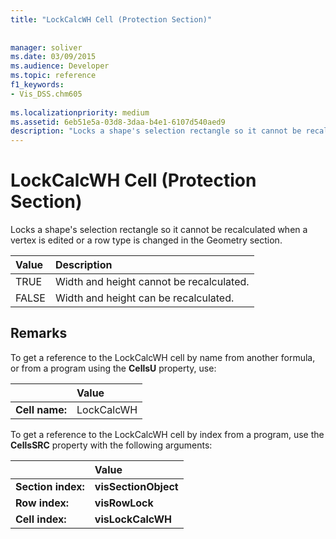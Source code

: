 ```yaml
---
title: "LockCalcWH Cell (Protection Section)"
 
 
manager: soliver
ms.date: 03/09/2015
ms.audience: Developer
ms.topic: reference
f1_keywords:
- Vis_DSS.chm605
 
ms.localizationpriority: medium
ms.assetid: 6eb51e5a-03d8-3daa-b4e1-6107d540aed9
description: "Locks a shape's selection rectangle so it cannot be recalculated when a vertex is edited or a row type is changed in the Geometry section."
---
```


# LockCalcWH Cell (Protection Section)

Locks a shape's selection rectangle so it cannot be recalculated when a vertex is edited or a row type is changed in the Geometry section.
  
|**Value**|**Description**|
|:-----|:-----|
| TRUE  <br/> | Width and height cannot be recalculated. |
| FALSE  <br/> | Width and height can be recalculated. |
   
## Remarks

To get a reference to the LockCalcWH cell by name from another formula, or from a program using the **CellsU** property, use: 
  
||Value |
|:-----|:-----|
| **Cell name:**  <br/> | LockCalcWH  <br/> |
   
To get a reference to the LockCalcWH cell by index from a program, use the **CellsSRC** property with the following arguments: 
  
||Value |
|:-----|:-----|
| **Section index:**  <br/> |**visSectionObject** <br/> |
| **Row index:**  <br/> |**visRowLock** <br/> |
| **Cell index:**  <br/> |**visLockCalcWH** <br/> |
   

